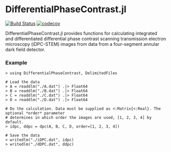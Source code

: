 # DifferentialPhaseContrast.jl

[![Build Status](https://github.com/evanderveer/CTFFT.jl/actions/workflows/CI.yml/badge.svg?branch=main)](https://github.com/evanderveer/CTFFT.jl/actions/workflows/CI.yml?query=branch%3Amain)
[![codecov](https://codecov.io/gh/evanderveer/DifferentialPhaseContrast.jl/graph/badge.svg?token=TH59ZWLKTI)](https://codecov.io/gh/evanderveer/DifferentialPhaseContrast.jl)

DifferentialPhaseContrast.jl provides functions for calculating integrated and differentiated differential phase contrast scanning transmission electron microscopy (iDPC-STEM) images from data from a four-segment annular dark field detector. 

### Example

```
> using DifferentialPhaseContrast, DelimitedFiles

# Load the data
> A = readdlm("./A.dat") .|> Float64
> B = readdlm("./B.dat") .|> Float64
> C = readdlm("./C.dat") .|> Float64
> D = readdlm("./D.dat") .|> Float64

# Do the calculation. Data must be supplied as <:Matrix{<:Real}. The optional *order* parameter
# determines in which order the images are used, [1, 2, 3, 4] by default.
> idpc, ddpc = dpc(A, B, C, D, order=[1, 2, 3, 4])

# Save the data
> writedlm("./iDPC.dat", idpc)
> writedlm("./dDPC.dat", ddpc)
```